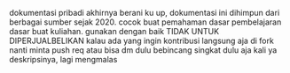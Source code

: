 dokumentasi pribadi akhirnya berani ku up, dokumentasi ini dihimpun dari berbagai sumber sejak 2020. cocok buat pemahaman dasar pembelajaran dasar buat kuliahan. gunakan dengan baik TIDAK UNTUK DIPERJUALBELIKAN
kalau ada yang ingin kontribusi langsung aja di fork nanti minta push req atau bisa dm dulu bebincang
singkat dulu aja kali ya deskripsinya, lagi mengmalas
